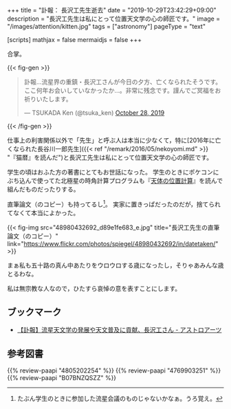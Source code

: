 +++
title = "訃報： 長沢工先生逝去"
date =  "2019-10-29T23:42:29+09:00"
description = "長沢工先生は私にとって位置天文学の心の師匠です。"
image = "/images/attention/kitten.jpg"
tags = ["astronomy"]
pageType = "text"

[scripts]
  mathjax = false
  mermaidjs = false
+++

合掌。

{{< fig-gen >}}
<blockquote class="twitter-tweet"><p lang="ja" dir="ltr">訃報…流星界の重鎮・長沢工さんが今日の夕方、亡くなられたそうです。ここ何年お会いしていなかったか…。非常に残念です。謹んでご冥福をお祈りいたします。</p>&mdash; TSUKADA Ken (@tsuka_ken) <a href="https://twitter.com/tsuka_ken/status/1188808782643523584?ref_src=twsrc%5Etfw">October 28, 2019</a></blockquote>
{{< /fig-gen >}}

仕事上の利害関係以外で「先生」と呼ぶ人は本当に少なくて，特に[2016年に亡くなられた長谷川一郎先生]({{< ref "/remark/2016/05/nekoyomi.md" >}} "『猫暦』を読んだ")と長沢工先生は私にとって位置天文学の心の師匠です。

学生の頃はおふた方の著書にとてもお世話になった。
学生のときにポケコンにぶち込んで使ってた北極星の時角計算プログラムも『[天体の位置計算](https://www.amazon.co.jp/dp/4805202254?tag=baldandersinf-22&linkCode=ogi&th=1&psc=1)』を読んで組んだものだったりする。

直筆論文（のコピー）も持ってるし[^a1]。
実家に置きっぱだったのだが，捨てられてなくて本当によかった。

[^a1]: たぶん学生のときに参加した流星会議のものじゃないかなぁ。うろ覚え。

{{< fig-img src="48980432692_d89e1fe683_e.jpg" title="長沢工先生の直筆論文（のコピー）" link="https://www.flickr.com/photos/spiegel/48980432692/in/datetaken/" >}}

まぁ私も五十路の真ん中あたりをウロウロする歳になったし，そりゃあみんな歳とるわな。

私は無宗教な人なので，ひたすら哀悼の意を表すことにします。

## ブックマーク

- [【訃報】流星天文学の発展や天文普及に貢献、長沢工さん - アストロアーツ](http://www.astroarts.co.jp/article/hl/a/10921_nagasawa)

## 参考図書

{{% review-paapi "4805202254" %}} <!-- 天体の位置計算 -->
{{% review-paapi "4769903251" %}} <!-- 天体軌道論 -->
{{% review-paapi "B07BNZQSZZ" %}} <!-- 猫暦 -->
